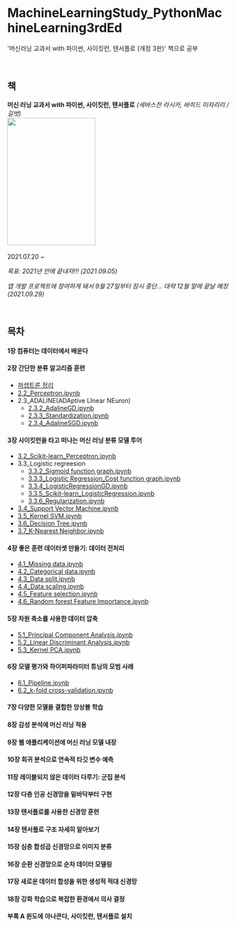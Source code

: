 # MachineLearningStudy_PythonMachineLearning3rdEd
'머신러닝 교과서 with 파이썬, 사이킷런, 텐서플로 (개정 3판)' 책으로 공부


<br>

책
-----
**머신 러닝 교과서 with 파이썬, 사이킷런, 텐서플로** *(세바스찬 라시카, 바히드 미자리리 / 길벗)*<br>
  <img src="https://user-images.githubusercontent.com/69896250/126332650-f41658e2-caf3-444d-8a58-575f383755ec.png" width="200px" height="290px"></img><br>
<br>
2021.07.20 ~

*목표: 2021년 안에 끝내자!!! (2021.09.05)*
<br>

*앱 개발 프로젝트에 참여하게 돼서 9월 27일부터 잠시 중단... 대략 12월 말에 끝날 예정 (2021.09.29)*

<br>

목차
------
#### 1장 컴퓨터는 데이터에서 배운다

#### 2장 간단한 분류 알고리즘 훈련
  - [퍼셉트론 정리](https://blog.naver.com/woukl22/222442748137)
  - [2.2_Perceptron.ipynb](https://github.com/woukl22/MachineLearningStudy_PythonMachineLearning3rdEd/blob/main/Chapter2/2.2_Perceptron.ipynb)
  - 2.3_ADALINE(ADAptive LInear NEuron)
    - [2.3.2_AdalineGD.ipynb](https://github.com/woukl22/MachineLearningStudy_PythonMachineLearning3rdEd/blob/main/Chapter2/2.3.2_AdalineGD.ipynb)
    - [2.3.3_Standardization.ipynb](https://github.com/woukl22/MachineLearningStudy_PythonMachineLearning3rdEd/blob/main/Chapter2/2.3.3_Standardization.ipynb)
    - [2.3.4_AdalineSGD.ipynb](https://github.com/woukl22/MachineLearningStudy_PythonMachineLearning3rdEd/blob/main/Chapter2/2.3.4_AdalineSGD.ipynb)

#### 3장 사이킷런을 타고 떠나는 머신 러닝 분류 모델 투어
  - [3.2_Scikit-learn_Perceptron.ipynb](https://github.com/woukl22/MachineLearningStudy_PythonMachineLearning3rdEd/blob/main/Chapter3/3.2_Scikit-learn_Perceptron.ipynb)
  - 3.3_Logistic regreesion
    - [3.3.2_Sigmoid function graph.ipynb](https://github.com/woukl22/MachineLearningStudy_PythonMachineLearning3rdEd/blob/main/Chapter3/3.3.2_Sigmoid%20function%20graph.ipynb)
    - [3.3.3_Logistic Regression_Cost function graph.ipynb](https://github.com/woukl22/MachineLearningStudy_PythonMachineLearning3rdEd/blob/main/Chapter3/3.3.3_Logistic%20Regression_Cost%20function%20graph.ipynb)
    - [3.3.4_LogisticRegressionGD.ipynb](https://github.com/woukl22/MachineLearningStudy_PythonMachineLearning3rdEd/blob/main/Chapter3/3.3.4_LogisticRegressionGD.ipynb)
    - [3.3.5_Scikit-learn_LogisticRegression.ipynb](https://github.com/woukl22/MachineLearningStudy_PythonMachineLearning3rdEd/blob/main/Chapter3/3.3.5_Scikit-learn_LogisticRegression.ipynb)
    - [3.3.6_Regularization.ipynb](https://github.com/woukl22/MachineLearningStudy_PythonMachineLearning3rdEd/blob/main/Chapter3/3.3.6_Regularization.ipynb)
  - [3.4_Support Vector Machine.ipynb](https://github.com/woukl22/MachineLearningStudy_PythonMachineLearning3rdEd/blob/main/Chapter3/3.4_Support%20Vector%20Machine.ipynb)
  - [3.5_Kernel SVM.ipynb](https://github.com/woukl22/MachineLearningStudy_PythonMachineLearning3rdEd/blob/main/Chapter3/3.5_Kernel%20SVM.ipynb)
  - [3.6_Decision Tree.ipynb](https://github.com/woukl22/MachineLearningStudy_PythonMachineLearning3rdEd/blob/main/Chapter3/3.6_Decision%20Tree.ipynb)
  - [3.7_K-Nearest Neighbor.ipynb](https://github.com/woukl22/MachineLearningStudy_PythonMachineLearning3rdEd/blob/main/Chapter3/3.7_K-Nearest%20Neighbor.ipynb)

#### 4장 좋은 훈련 데이터셋 만들기: 데이터 전처리
  - [4.1_Missing data.ipynb](https://github.com/woukl22/MachineLearningStudy_PythonMachineLearning3rdEd/blob/main/Chapter4/4.1_Missing%20data.ipynb)
  - [4.2_Categorical data.ipynb](https://github.com/woukl22/MachineLearningStudy_PythonMachineLearning3rdEd/blob/main/Chapter4/4.2_Categorical%20data.ipynb)
  - [4.3_Data split.ipynb](https://github.com/woukl22/MachineLearningStudy_PythonMachineLearning3rdEd/blob/main/Chapter4/4.3_Data%20split.ipynb)
  - [4.4_Data scaling.ipynb](https://github.com/woukl22/MachineLearningStudy_PythonMachineLearning3rdEd/blob/main/Chapter4/4.4_Data%20scaling.ipynb)
  - [4.5_Feature selection.ipynb](https://github.com/woukl22/MachineLearningStudy_PythonMachineLearning3rdEd/blob/main/Chapter4/4.5_Feature%20selection.ipynb)
  - [4.6_Random forest Feature Importance.ipynb](https://github.com/woukl22/MachineLearningStudy_PythonMachineLearning3rdEd/blob/main/Chapter4/4.6_Random%20forest%20Feature%20Importance.ipynb)

#### 5장 차원 축소를 사용한 데이터 압축
  - [5.1_Principal Component Analysis.ipynb](https://github.com/woukl22/MachineLearningStudy_PythonMachineLearning3rdEd/blob/main/Chapter5/5.1_Principal%20Component%20Analysis.ipynb)
  - [5.2_Linear Discriminant Analysis.ipynb](https://github.com/woukl22/MachineLearningStudy_PythonMachineLearning3rdEd/blob/main/Chapter5/5.2_Linear%20Discriminant%20Analysis.ipynb)
  - [5.3_Kernel PCA.ipynb](https://github.com/woukl22/MachineLearningStudy_PythonMachineLearning3rdEd/blob/main/Chapter5/5.3_Kernel%20PCA.ipynb)

#### 6장 모델 평가와 하이퍼파라미터 튜닝의 모범 사례
  - [6.1_Pipeline.ipynb](https://github.com/woukl22/MachineLearningStudy_PythonMachineLearning3rdEd/blob/main/Chapter6/6.1_Pipeline.ipynb)
  - [6.2_k-fold cross-validation.ipynb](https://github.com/woukl22/MachineLearningStudy_PythonMachineLearning3rdEd/blob/main/Chapter6/6.2_k-fold%20cross-validation.ipynb)

#### 7장 다양한 모델을 결합한 앙상블 학습

#### 8장 감성 분석에 머신 러닝 적용

#### 9장 웹 애플리케이션에 머신 러닝 모델 내장

#### 10장 회귀 분석으로 연속적 타깃 변수 예측

#### 11장 레이블되지 않은 데이터 다루기: 군집 분석

#### 12장 다층 인공 신경망을 밑바닥부터 구현

#### 13장 텐서플로를 사용한 신경망 훈련

#### 14장 텐서플로 구조 자세히 알아보기

#### 15장 심층 합성곱 신경망으로 이미지 분류

#### 16장 순환 신경망으로 순차 데이터 모델링

#### 17장 새로운 데이터 합성을 위한 생성적 적대 신경망

#### 18장 강화 학습으로 복잡한 환경에서 의사 결정

#### 부록 A 윈도에 아나콘다, 사이킷런, 텐서플로 설치
